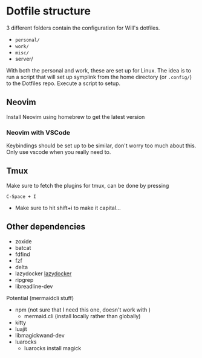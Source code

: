 # Dotfile structure

3 different folders contain the configuration for Will's dotfiles.

- `personal/`
- `work/`
- `misc/`
- server/

With both the personal and work, these are set up for Linux. The idea is to run a script that will set up symplink from the home directory (or `.config/`) to the Dotfiles repo. Execute a script to setup.

## Neovim

Install Neovim using homebrew to get the latest version

### Neovim with VSCode

Keybindings should be set up to be similar, don't worry too much about this. Only use vscode when you really need to.

## Tmux

Make sure to fetch the plugins for tmux, can be done by pressing

```
C-Space + I
```

- Make sure to hit shift+i to make it capital...

## Other dependencies

- zoxide
- batcat
- fdfind
- fzf
- delta
- lazydocker [lazydocker](https://github.com/jesseduffield/lazydocker)
- ripgrep
- libreadline-dev

Potential (mermaidcli stuff)

- npm (not sure that I need this one, doesn't work with )
  - mermaid.cli (install locally rather than globally)
- kitty
- luajit
- libmagickwand-dev
- luarocks
  - luarocks install magick
